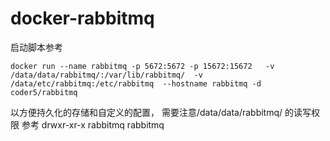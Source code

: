 # docker-rabbitmq
启动脚本参考 
```
docker run --name rabbitmq -p 5672:5672 -p 15672:15672   -v /data/data/rabbitmq/:/var/lib/rabbitmq/  -v /data/etc/rabbitmq:/etc/rabbitmq  --hostname rabbitmq -d coder5/rabbitmq
```
以方便持久化的存储和自定义的配置，
需要注意/data/data/rabbitmq/ 的读写权限
参考 drwxr-xr-x   rabbitmq rabbitmq 
